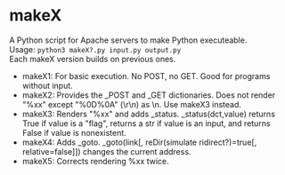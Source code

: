 # makeX
A Python script for Apache servers to make Python executeable.  
Usage: `python3 makeX?.py input.py output.py`  
Each makeX version builds on previous ones.
+ makeX1: For basic execution. No POST, no GET. Good for programs without input.
+ makeX2: Provides the _POST and _GET dictionaries. Does not render "%xx" except "%0D%0A" (\r\n) as \n. Use makeX3 instead.
+ makeX3: Renders "%xx" and adds _status.
   _status(dct,value) returns True if value is a "flag", returns a str if value is an input, and returns False if value is nonexistent.
+ makeX4: Adds _goto.
   _goto(link[, reDir(simulate ridirect?)=true[, relative=false]]) changes the current address.
+ makeX5: Corrects rendering %xx twice.
